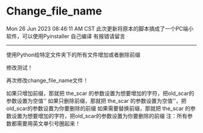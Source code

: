 # Change_file_name

Mon 26 Jun 2023 08:46:11 AM CST
此次更新将原本的脚本搞成了一个PC端小软件，可以使用Pyinstaller 自己编译
有报错请留言

----------------------------------------------------------
使用Python给特定文件夹下的所有文件增加或者删除前缀

修改测试！

再次修改change_file_name文件！

如果只增加前缀，那就把 the_scar 的参数设置为想要增加的字符，把old_scar的参数设置为空值''
如果只删除前缀，那就把 the_scar 的参数设置为空值''，把old_scar的参数设置为你要删除的前缀
如果需要替换前缀，那就把 the_scar 的参数设置为想要增加的字符，把old_scar的参数设置为你要删除的前缀
注：所有参数都需要用英文单引号圈起来！
